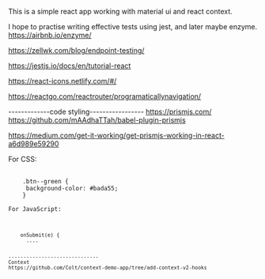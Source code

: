 This is a simple react app working with material ui and react context.

I hope to practise writing effective tests using jest, and later maybe enzyme.
https://airbnb.io/enzyme/

https://zellwk.com/blog/endpoint-testing/

https://jestjs.io/docs/en/tutorial-react

https://react-icons.netlify.com/#/

https://reactgo.com/reactrouter/programaticallynavigation/

-------------code styling-----------------
https://prismjs.com/
https://github.com/mAAdhaTTah/babel-plugin-prismjs

https://medium.com/get-it-working/get-prismjs-working-in-react-a6d989e59290

For CSS:

<pre>
  <code className=”language-css”>
    .btn--green {
     background-color: #bada55;
    }

For JavaScript:

<pre>
  <code className="language-javascript">
    onSubmit(e) {
      ....


------------------------------
Context
https://github.com/Colt/context-demo-app/tree/add-context-v2-hooks
